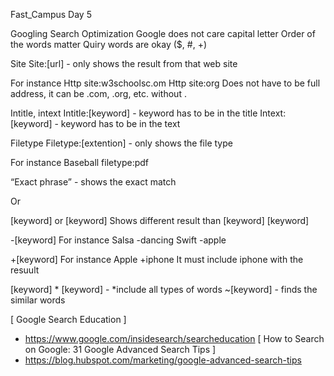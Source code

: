 Fast_Campus Day 5

Googling Search Optimization
Google does not care capital letter
Order of the words matter
Quiry words are okay ($, #, +) 

Site 
Site:[url] - only shows the result from that web site

For instance
Http site:w3schoolsc.om
Http site:org
Does not have to be full address, it can be .com, .org, etc. without . 

Intitle, intext
Intitle:[keyword] - keyword has to be in the title
Intext:[keyword]  - keyword has to be in the text

Filetype
Filetype:[extention] - only shows the file type

For instance
Baseball filetype:pdf

“Exact phrase”  - shows the exact match

Or

[keyword] or [keyword]
Shows different result than [keyword] [keyword]

-[keyword]
For instance
Salsa -dancing
Swift -apple

+[keyword]
For instance
Apple +iphone
It must include iphone with the resuult

[keyword] * [keyword] - *include all types of words
~[keyword] - finds the similar words


[ Google Search Education ]
- https://www.google.com/insidesearch/searcheducation
[ How to Search on Google: 31 Google Advanced Search Tips ]
- https://blog.hubspot.com/marketing/google-advanced-search-tips



